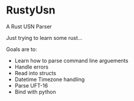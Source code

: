 # RustyUsn
A Rust USN Parser

Just trying to learn some rust...

Goals are to:
- Learn how to parse command line arguements
- Handle errors
- Read into structs
- Datetime Timezone handling
- Parse UFT-16
- Bind with python
